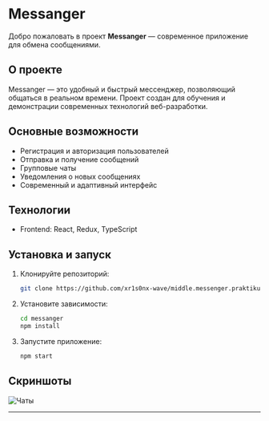 # Messanger

Добро пожаловать в проект **Messanger** — современное приложение для обмена сообщениями.

## О проекте

Messanger — это удобный и быстрый мессенджер, позволяющий общаться в реальном времени. Проект создан для обучения и демонстрации современных технологий веб-разработки.

## Основные возможности

- Регистрация и авторизация пользователей
- Отправка и получение сообщений
- Групповые чаты
- Уведомления о новых сообщениях
- Современный и адаптивный интерфейс

## Технологии

- Frontend: React, Redux, TypeScript

## Установка и запуск

1. Клонируйте репозиторий:
   ```bash
   git clone https://github.com/xr1s0nx-wave/middle.messenger.praktikum.yandex.git
   ```
2. Установите зависимости:
   ```bash
   cd messanger
   npm install
   ```
3. Запустите приложение:
   ```bash
   npm start
   ```

## Скриншоты

![Чаты](https://github.com/xr1s0nx-wave/messanger/blob/sprint_1/screenshots/chats.png?raw=true)

---
